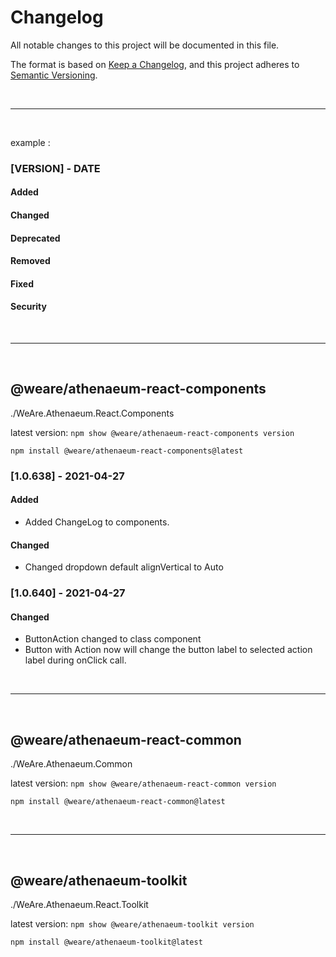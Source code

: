 # Changelog
All notable changes to this project will be documented in this file.

The format is based on [Keep a Changelog](https://keepachangelog.com/en/1.0.0/),
and this project adheres to [Semantic Versioning](https://semver.org/spec/v2.0.0.html).



<br />

---

<br />



example : 

### [VERSION] - DATE

#### Added

#### Changed

#### Deprecated

#### Removed

#### Fixed

#### Security

<br />

---

<br />


## @weare/athenaeum-react-components
./WeAre.Athenaeum.React.Components


latest version: `npm show @weare/athenaeum-react-components version`

`npm install @weare/athenaeum-react-components@latest`

### [1.0.638] - 2021-04-27

#### Added
- Added ChangeLog to components.

#### Changed
- Changed dropdown default alignVertical to Auto


### [1.0.640] - 2021-04-27

#### Changed
- ButtonAction changed to class component
- Button with Action now will change the button label to selected action label during onClick call.




<br />

---

<br />





## @weare/athenaeum-react-common
./WeAre.Athenaeum.Common

latest version: `npm show @weare/athenaeum-react-common version`

`npm install @weare/athenaeum-react-common@latest`




<br />

---

<br />




## @weare/athenaeum-toolkit
./WeAre.Athenaeum.React.Toolkit

latest version: `npm show @weare/athenaeum-toolkit version`

`npm install @weare/athenaeum-toolkit@latest`

